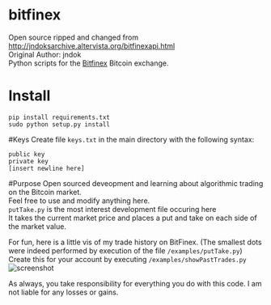 bitfinex
========
Open source ripped and changed from http://jndoksarchive.altervista.org/bitfinexapi.html <br>
Original Author: jndok <br>
Python scripts for the [Bitfinex](https://www.bitfinex.com/) Bitcoin exchange.


# Install
```pip install requirements.txt```<br>
```sudo python setup.py install```

#Keys
Create file ```keys.txt``` in the main directory with the following syntax:

    public key
    private key
    [insert newline here]

#Purpose
Open sourced deveopment and learning about algorithmic trading on the Bitcoin market.<br>
Feel free to use and modify anything here.<br>
```putTake.py``` is the most interest development file occuring here <br>
It takes the current market price and places a put and take on each side of the market value.

For fun, here is a little vis of my trade history on BitFinex. (The smallest dots were indeed performed by execution of the file ```/examples/putTake.py```)<br>
Create this for your account by executing ```/examples/showPastTrades.py```<br>
![screenshot](http://i.imgur.com/8PBxnvZ.png)

As always, you take responsibility for everything you do with this code. I am not liable for any losses or gains.
